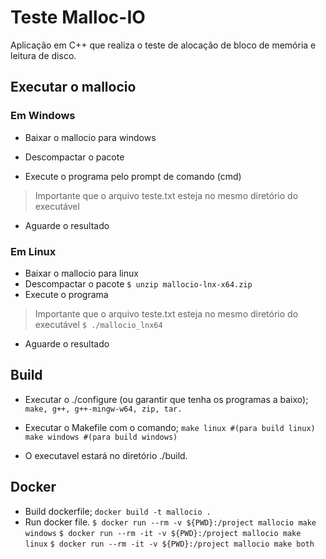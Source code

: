 # Teste Malloc-IO

Aplicação em C++ que realiza o teste de alocação de bloco de memória e leitura de disco.

## Executar o mallocio

### Em Windows

- Baixar o mallocio para windows
- Descompactar o pacote

- Execute o programa pelo prompt de comando (cmd)

> Importante que o arquivo teste.txt esteja no mesmo diretório do executável

- Aguarde o resultado

### Em Linux

- Baixar o mallocio para linux
- Descompactar o pacote
``$ unzip mallocio-lnx-x64.zip``
- Execute o programa

> Importante que o arquivo teste.txt esteja no mesmo diretório do executável
``$ ./mallocio_lnx64``

- Aguarde o resultado

## Build

- Executar o ./configure (ou garantir que tenha os programas a baixo);
    ``make, g++, g++-mingw-w64, zip, tar.``

- Executar o Makefile com o comando;
    ``make linux #(para build linux)``
    ``make windows #(para build windows)``

- O executavel estará no diretório ./build.

## Docker

- Build dockerfile;
    ``docker build -t mallocio .``
- Run docker file.
    ``$ docker run --rm -v ${PWD}:/project mallocio make windows``
    ``$ docker run --rm -it -v ${PWD}:/project mallocio make linux``
    ``$ docker run --rm -it -v ${PWD}:/project mallocio make both``
